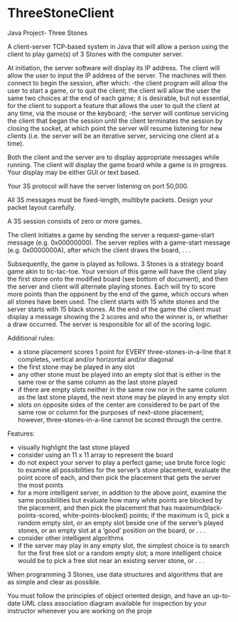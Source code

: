 # ThreeStoneClient

Java Project- Three Stones

A client-server TCP-based system in Java that will allow a person using the client to play game(s) of 3 Stones with the computer server.

At initiation, the server software will display its IP address. The client will allow the user to input the IP address of the server. The machines will then connect to begin the session, after which:
-the client program will allow the user to start a game, or to quit the client; the client will allow the user the same two choices at the end of each game; it is desirable, but not essential, for the client to support a feature that allows the user to quit the client at any time, via the mouse or the keyboard;
-the server will continue servicing the client that began the session until the client terminates the session by closing the socket, at which point the server will resume listening for new clients (i.e. the server will be an iterative server, servicing one client at a time).

Both the client and the server are to display appropriate messages while running. The client will display the game board while a game is in progress. Your display may be either GUI or text based.

Your 3S protocol will have the server listening on port 50,000. 

All 3S messages must be fixed-length, multibyte packets. Design your packet layout carefully.

A 3S session consists of zero or more games.

The client initiates a game by sending the server a request-game-start message (e.g. 0x00000000). The server replies with a game-start message (e.g. 0x0000000A), after which the client draws the board, . . . 

Subsequently, the game is played as follows. 3 Stones is a strategy board game akin to tic-tac-toe. Your version of this game will have the client play the first stone onto the modified board (see bottom of document), and then the server and client will alternate playing stones. Each will try to score more points than the opponent by the end of the game, which occurs when all stones have been used. The client starts with 15 white stones and the server starts with 15 black stones. At the end of the game the client must display a message showing the 2 scores and who the winner is, or whether a draw occurred. The server is responsible for all of the scoring logic.

Additional rules:
-	a stone placement scores 1 point for EVERY three-stones-in-a-line that it completes, vertical and/or horizontal and/or diagonal
-	the first stone may be played in any slot
-	any other stone must be played into an empty slot that is either in the same row or the same column as the last stone played
-	if there are empty slots neither in the same row nor in the same column as the last stone played, the next stone may be played in any empty slot
-	slots on opposite sides of the center are considered to be part of the same row or column for the purposes of next-stone placement; however, three-stones-in-a-line cannot be scored through the centre.

Features:
-	visually highlight the last stone played
-	consider using an 11 x 11 array to represent the board
-	do not expect your server to play a perfect game; use brute force logic to examine all possibilities for the server’s stone placement, evaluate the point score of each, and then pick the placement that gets the server the most points
-	for a more intelligent server, in addition to the above point, examine the same possibilities but evaluate how many white points are blocked by the placement, and then pick the placement that has maximum(black-points-scored, white-points-blocked) points; if the maximum is 0, pick a random empty slot, or an empty slot beside one of the server’s played stones, or an empty slot at a ‘good’ position on the board, or . . .
-	consider other intelligent algorithms
-	if the server may play in any empty slot, the simplest choice is to search for the first free slot or a random empty slot; a more intelligent choice would be to pick a free slot near an existing server stone, or . . .

When programming 3 Stones, use data structures and algorithms that are as simple and clear as possible.

You must follow the principles of object oriented design, and have an up-to-date UML class association diagram available for inspection by your instructor whenever you are working on the proje
